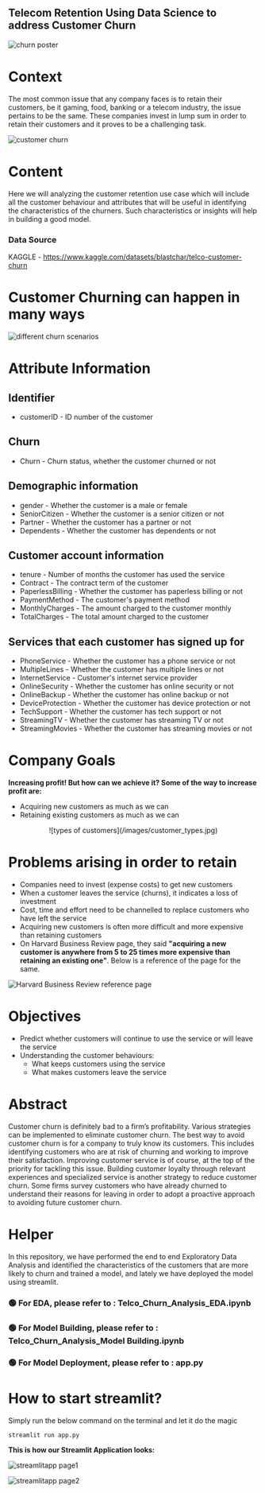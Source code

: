 ## Telecom Retention Using Data Science to address Customer Churn

![churn poster](\images\churn_poster.jpg)

# Context
The most common issue that any company faces is to retain their customers, be it gaming, food, banking or a telecom industry, the issue pertains to be the same. These companies invest in lump sum in order to retain their customers and it proves to be a challenging task.

![customer churn](/images/customer_churn.jpg)

# Content
Here we will analyzing the customer retention use case which will include all the customer behaviour and attributes that will be useful in identifying the characteristics of the churners. Such characteristics or insights will help in building a good model.

### Data Source
KAGGLE - https://www.kaggle.com/datasets/blastchar/telco-customer-churn

# Customer Churning can happen in many ways

![different churn scenarios](\images\different_churn_scenarios.jpg)

# Attribute Information

## Identifier
- customerID - ID number of the customer

## Churn
- Churn - Churn status, whether the customer churned or not

## Demographic information
- gender - Whether the customer is a male or female
- SeniorCitizen - Whether the customer is a senior citizen or not
- Partner - Whether the customer has a partner or not
- Dependents - Whether the customer has dependents or not

## Customer account information
- tenure - Number of months the customer has used the service
- Contract - The contract term of the customer
- PaperlessBilling - Whether the customer has paperless billing or not
- PaymentMethod - The customer's payment method
- MonthlyCharges - The amount charged to the customer monthly
- TotalCharges - The total amount charged to the customer

## Services that each customer has signed up for
- PhoneService - Whether the customer has a phone service or not
- MultipleLines - Whether the customer has multiple lines or not
- InternetService - Customer's internet service provider
- OnlineSecurity - Whether the customer has online security or not
- OnlineBackup - Whether the customer has online backup or not
- DeviceProtection - Whether the customer has device protection or not
- TechSupport - Whether the customer has tech support or not
- StreamingTV - Whether the customer has streaming TV or not
- StreamingMovies - Whether the customer has streaming movies or not

# Company Goals
__Increasing profit! But how can we achieve it? Some of the way to increase profit are:__
- Acquiring new customers as much as we can
- Retaining existing customers as much as we can

<center>![types of customers](/images/customer_types.jpg)</center>

# Problems arising in order to retain
- Companies need to invest (expense costs) to get new customers
- When a customer leaves the service (churns), it indicates a loss of investment
- Cost, time and effort need to be channelled to replace customers who have left the service
- Acquiring new customers is often more difficult and more expensive than retaining customers
- On Harvard Business Review page, they said __"acquiring a new customer is anywhere from 5 to 25 times more expensive than retaining an existing one"__. Below is a reference of the page for the same.

![Harvard Business Review reference page](/images/harvard_business_review.jpg)

# Objectives
- Predict whether customers will continue to use the service or will leave the service
- Understanding the customer behaviours:
    - What keeps customers using the service
    - What makes customers leave the service

# Abstract
Customer churn is definitely bad to a firm’s profitability. Various strategies can be implemented to eliminate customer churn. The best way to avoid customer churn is for a company to truly know its customers. This includes identifying customers who are at risk of churning and working to improve their satisfaction. Improving customer service is of course, at the top of the priority for tackling this issue. Building customer loyalty through relevant experiences and specialized service is another strategy to reduce customer churn. Some firms survey customers who have already churned to understand their reasons for leaving in order to adopt a proactive approach to avoiding future customer churn.

# Helper
In this repository, we have performed the end to end Exploratory Data Analysis and identified the characteristics of the customers that are more likely to churn and trained a model, and lately we have deployed the model using streamlit.

### 🟢 For EDA, please refer to : Telco_Churn_Analysis_EDA.ipynb
### 🟢 For Model Building, please refer to : Telco_Churn_Analysis_Model Building.ipynb
### 🟢 For Model Deployment, please refer to : app.py

# How to start streamlit?

Simply run the below command on the terminal and let it do the magic
```
streamlit run app.py
```

__This is how our Streamlit Application looks:__

![streamlitapp page1](/images/app1.jpg)

![streamlitapp page2](/images/app2.jpg)